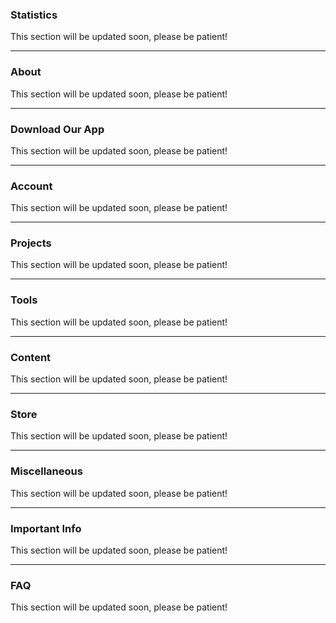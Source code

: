 ### Statistics
This section will be updated soon, please be patient!

---

### About
This section will be updated soon, please be patient!

---

### Download Our App
This section will be updated soon, please be patient!

---

### Account
This section will be updated soon, please be patient!

---

### Projects
This section will be updated soon, please be patient!

---

### Tools
This section will be updated soon, please be patient!

---

### Content
This section will be updated soon, please be patient!

---

### Store
This section will be updated soon, please be patient!

---

### Miscellaneous
This section will be updated soon, please be patient!

---

### Important Info
This section will be updated soon, please be patient!

---

### FAQ
This section will be updated soon, please be patient!
